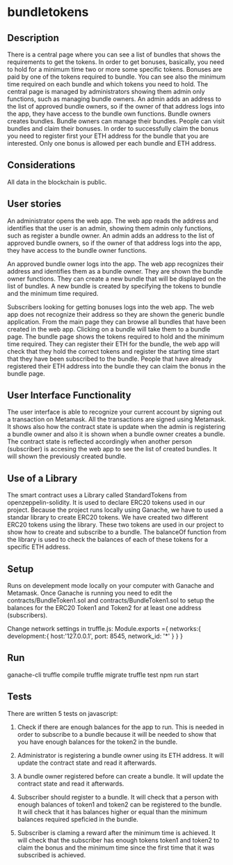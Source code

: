 # bundletokens

Description
-----------
There is a central page where you can see a list of bundles that shows the requirements to get the tokens. In order to get bonuses, basically, you need to hold for a minimum time two or more some specific tokens. Bonuses are paid by one of the tokens required to bundle. You can see also the minimum time required on each bundle and which tokens you need to hold. 
The central page is managed by administrators showing them admin only functions, such as managing bundle owners. An admin adds an address to the list of approved bundle owners, so if the owner of that address logs into the app, they have access to the bundle own functions. Bundle owners creates bundles. Bundle owners can manage their bundles. People can visit bundles and claim their bonuses. In order to successfully claim the bonus you need to register first your ETH address for the bundle that you are interested. Only one bonus is allowed per each bundle and ETH address. 


Considerations
-------------
All data in the blockchain is public. 


User stories
-----------
An administrator opens the web app. The web app reads the address and identifies that the user is an admin, showing them admin only functions, such as register a bundle owner. An admin adds an address to the list of approved bundle owners, so if the owner of that address logs into the app, they have access to the bundle owner functions. 

An approved bundle owner logs into the app. The web app recognizes their address and identifies them as a bundle owner. They are shown the bundle owner functions. They can create a new bundle that will be displayed on the list of bundles. A new bundle is created by specifying the tokens to bundle and the minimum time required.

Subscribers looking for getting bonuses logs into the web app. The web app does not recognize their address so they are shown the generic bundle application. From the main page they can browse all bundles that have been created in the web app. Clicking on a bundle will take them to a bundle page. The bundle page shows the tokens required to hold and the minimum time required. They can register their ETH for the bundle, the web app will check that they hold the correct tokens and register the starting time start that they have been subscribed to the bundle. People that have already registered their ETH address into the bundle they can claim the bonus in the bundle page.


User Interface Functionality
-----------------------------
The user interface is able to recognize your current account by signing out a transaction on Metamask. 
All the transactions are signed using Metamask.
It shows also how the contract state is update when the admin is registering a bundle owner and 
also it is shown when a bundle owner creates a bundle.
The contract state is reflected accordingly when another person (subscriber) is accesing the web app
to see the list of created bundles. It will shown the previously created bundle.  


Use of a Library
----------------

The smart contract uses a Library called StandardTokens from openzeppelin-solidity.
It is used to declare ERC20 tokens used in our project. 
Because the project runs locally using Ganache, we have to used a standar library to create ERC20 tokens.
We have created two different ERC20 tokens using the library.
These two tokens are used in our project to show how to create and subscribe to a bundle. 
The balanceOf function from the library is used to check the balances of each of these tokens for a 
specific ETH address.  


Setup
-----
Runs on develepment mode locally on your computer with Ganache and Metamask.
Once Ganache is running you need to 
edit the  contracts/BundleToken1.sol and contracts/BundleToken1.sol to setup the balances for the ERC20 Token1 and Token2 
for at least one address (subscribers).

 Change network settings in truffle.js:
         Module.exports ={
                 networks:{
                   development:{
                        host:'127.0.0.1',
                        port: 8545,
                        network_id: '*'
                    }
               }
           }

Run
----
ganache-cli
truffle compile
truffle migrate
truffle test
npm run start



Tests
------
There are written 5 tests on javascript:
1. Check if there are enough balances for the app to run. This is needed in order to subscribe to a bundle
because it will be needed to show that you have enough balances for the token2 in the bundle.  

2. Administrator is registering a bundle owner using its ETH address. It will update the contract state and read it afterwards.

3. A bundle owner registered before can create a bundle. It will update the contract state and read it afterwards. 

4. Subscriber should register to a bundle. It will check that a person with enough balances of token1 and token2 can be registered to the bundle. It will check that it has balances higher or equal than the minimum balances required speficied in the bundle.

5. Subscriber is claming a reward after the minimum time is achieved. It will check that the subscriber has enough tokens token1 and token2 
   to claim the bonus and the minimum time since the first time that it was subscribed is achieved. 







